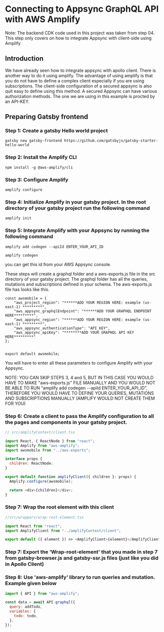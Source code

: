# Connecting to Appsync GraphQL API with AWS Amplify

Note: The backend CDK code used in this project was taken from step 04. This step only covers on how to integrate Appsync with client-side using Amplify

## Introduction

We have already seen how to integrate appsync with apollo client. There is another way to do it using amplify. The advantage of using amplify is that you do not have to define a complex client especially if you are using subscriptions.
The client-side configuration of a secured appsync is also quit easy to define using this method. A secured Appsync can have various authorization methods. The one we are using in this example is procted by an API-KEY.

## Preparing Gatsby frontend

### Step 1: Create a gatsby Hello world project

```
gatsby new gatsby-frontend https://github.com/gatsbyjs/gatsby-starter-hello-world
```

### Step 2: Install the Amplify CLI

```
npm install -g @aws-amplify/cli
```

### Step 3: Configure Amplify

```
amplify configure
```

### Step 4: Initialize Amplify in your gatsby project. In the root directory of your gatsby project run the following command

```
amplify init
```

### Step 5: Integrate Amplify with your Appsync by running the following command

```
amplify add codegen --apiId ENTER_YOUR_API_ID
```

```
amplify codegen
```

you can get this id from your AWS Appsync console.

These steps will create a graphql folder and a aws-exports.js file in the src directory of your gatsby project. The graphql folder has all the queries, mutations and subscriptions defined in your schema.
The aws-exports.js file has looks like this.

```
const awsmobile = {
    "aws_project_region": "******ADD YOUR REGION HERE: example (us-east-1) *********",
    "aws_appsync_graphqlEndpoint": "******ADD YOUR GRAPHQL ENDPOINT HERE*********",
    "aws_appsync_region": "******ADD YOUR REGION HERE: example (us-east-1) *********",
    "aws_appsync_authenticationType": "API_KEY",
    "aws_appsync_apiKey": "********ADD YOUR GRAPHQL API KEY HERE*********"
};


export default awsmobile;

```

You will have to enter all these parameters to configure Amplify with your Appsync.

NOTE: YOU CAN SKIP STEPS 3, 4 and 5, BUT IN THIS CASE YOU WOULD HAVE TO MAKE "aws-exports.js" FILE MANUALLY AND YOU WOULD NOT BE ABLE TO RUN "amplify add codegen --apiId ENTER_YOUR_API_ID", THEREFORE YOU WOULD HAVE TO DEFINE YOUR QUERIES, MUTATIONS AND SUBSCRIPTIONS MANUALLY (AMPLIFY WOULD NOT CREATE THEM FOR YOU)

### Step 6: Create a client to pass the Amplify configuration to all the pages and components in your gatsby project.

```javascript
// src/amplifyContext/client.tsx

import React, { ReactNode } from "react";
import Amplify from "aws-amplify";
import awsmobile from "../aws-exports";

interface props {
  children: ReactNode;
}

export default function amplifyClient({ children }: props) {
  Amplify.configure(awsmobile);

  return <div>{children}</div>;
}
```

### Step 7: Wrap the root element with this client

```javascript
//src/wrappers/wrap-root-element.tsx

import React from "react";
import AmplifyClient from "../amplifyContext/client";

export default ({ element }) => <AmplifyClient>{element}</AmplifyClient>;
```

### Step 7: Export the 'Wrap-root-element' that you made in step 7 from gatsby-browser.js and gatsby-ssr.js files (just like you did in Apollo Client)

### Step 8: Use 'aws-amplify' library to run queries and mutation. Example given below

```javascript
import { API } from "aws-amplify";

const data = await API.graphql({
  query: addTodo,
  variables: {
    todo: todo,
  },
});
```
